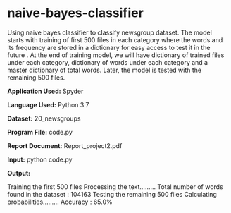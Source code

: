 # naive-bayes-classifier

Using naive bayes classifier to classify newsgroup dataset. The model starts with training of first 500 files in each category where the words and its frequency are stored in a dictionary for easy access to test it in the future . At the end of training model, we will have dictionary of trained files under each category, dictionary of words under each category and a master dictionary of total words. Later, the model is tested with the remaining 500 files.

**Application Used:** Spyder

**Language Used:** Python 3.7

**Dataset:** 20_newsgroups

**Program File:** code.py

**Report Document:** Report_project2.pdf

**Input:**
python code.py

**Output:**

Training the first 500 files
Processing the text.........
Total number of words found in the dataset : 104163
Testing the remaining 500 files
Calculating probabilities.........
Accuracy : 65.0%

